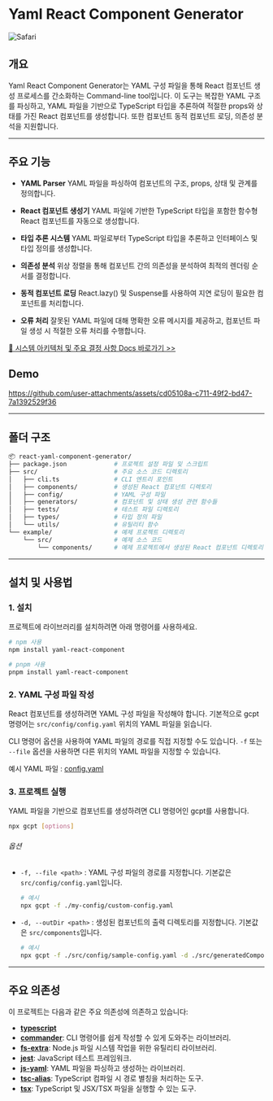 # Yaml React Component Generator

![Safari](https://github.com/user-attachments/assets/914be4b6-41fe-4e8c-9542-e86a083cb2c1)

## 개요

Yaml React Component Generator는 YAML 구성 파일을 통해 React 컴포넌트 생성 프로세스를 간소화하는 Command-line tool입니다. 이 도구는 복잡한 YAML 구조를 파싱하고, YAML 파일을 기반으로 TypeScript 타입을 추론하여 적절한 props와 상태를 가진 React 컴포넌트를 생성합니다. 또한 컴포넌트 동적 컴포넌트 로딩, 의존성 분석을 지원합니다.

---

## 주요 기능

- **YAML Parser**
  YAML 파일을 파싱하여 컴포넌트의 구조, props, 상태 및 관계를 정의합니다.

- **React 컴포넌트 생성기**
  YAML 파일에 기반한 TypeScript 타입을 포함한 함수형 React 컴포넌트를 자동으로 생성합니다.

- **타입 추론 시스템**
  YAML 파일로부터 TypeScript 타입을 추론하고 인터페이스 및 타입 정의를 생성합니다.

- **의존성 분석**
  위상 정렬을 통해 컴포넌트 간의 의존성을 분석하여 최적의 렌더링 순서를 결정합니다.

- **동적 컴포넌트 로딩**
  React.lazy() 및 Suspense를 사용하여 지연 로딩이 필요한 컴포넌트를 처리합니다.

- **오류 처리**
  잘못된 YAML 파일에 대해 명확한 오류 메시지를 제공하고, 컴포넌트 파일 생성 시 적절한 오류 처리를 수행합니다.

[📓 시스템 아키텍처 및 주요 결정 사항 Docs 바로가기 >>](https://github.com/younyikim/yaml-react-component/blob/main/docs/SYSTEM.md)

## Demo

https://github.com/user-attachments/assets/cd05108a-c711-49f2-bd47-7a1392529f36

---

## 폴더 구조

```bash
📦 react-yaml-component-generator/
├── package.json             # 프로젝트 설정 파일 및 스크립트
├── src/                     # 주요 소스 코드 디렉토리
│   ├── cli.ts               # CLI 엔트리 포인트
│   ├── components/          # 생성된 React 컴포넌트 디렉토리
│   ├── config/              # YAML 구성 파일
│   ├── generators/          # 컴포넌트 및 상태 생성 관련 함수들
│   ├── tests/               # 테스트 파일 디렉토리
│   ├── types/               # 타입 정의 파일
│   └── utils/               # 유틸리티 함수
└── example/                 # 예제 프로젝트 디렉토리
    └── src/                 # 예제 소스 코드
        └── components/      # 예제 프로젝트에서 생성된 React 컴포넌트 디렉토리
```

---

## 설치 및 사용법

### 1. 설치

프로젝트에 라이브러리를 설치하려면 아래 명령어를 사용하세요.

```bash
# npm 사용
npm install yaml-react-component

# pnpm 사용
pnpm install yaml-react-component
```

### 2. YAML 구성 파일 작성

React 컴포넌트를 생성하려면 YAML 구성 파일을 작성해야 합니다. 기본적으로 gcpt 명령어는 `src/config/config.yaml` 위치의 YAML 파일을 읽습니다.

CLI 명령어 옵션을 사용하여 YAML 파일의 경로를 직접 지정할 수도 있습니다. `-f` 또는 `--file` 옵션을 사용하면 다른 위치의 YAML 파일을 지정할 수 있습니다.

예시 YAML 파일 : [config.yaml](https://github.com/younyikim/yaml-react-component/blob/main/src/config/config.yaml)

### 3. 프로젝트 실행

YAML 파일을 기반으로 컴포넌트를 생성하려면 CLI 명령어인 gcpt를 사용합니다.

```bash
npx gcpt [options]
```

###### 옵션

- `-f, --file <path>` : YAML 구성 파일의 경로를 지정합니다. 기본값은 `src/config/config.yaml`입니다.

  ```bash
  # 예시
  npx gcpt -f ./my-config/custom-config.yaml
  ```

- `-d, --outDir <path>` : 생성된 컴포넌트의 출력 디렉토리를 지정합니다. 기본값은 `src/components`입니다.
  ```bash
  # 예시
  npx gcpt -f ./src/config/sample-config.yaml -d ./src/generatedComponents
  ```

---

## 주요 의존성

이 프로젝트는 다음과 같은 주요 의존성에 의존하고 있습니다:

- **[typescript](https://www.npmjs.com/package/typescript)**
- **[commander](https://www.npmjs.com/package/commander)**: CLI 명령어를 쉽게 작성할 수 있게 도와주는 라이브러리.
- **[fs-extra](https://www.npmjs.com/package/fs-extra)**: Node.js 파일 시스템 작업을 위한 유틸리티 라이브러리.
- **[jest](https://www.npmjs.com/package/jest)**: JavaScript 테스트 프레임워크.
- **[js-yaml](https://www.npmjs.com/package/js-yaml)**: YAML 파일을 파싱하고 생성하는 라이브러리.
- **[tsc-alias](https://www.npmjs.com/package/tsc-alias)**: TypeScript 컴파일 시 경로 별칭을 처리하는 도구.
- **[tsx](https://www.npmjs.com/package/tsx)**: TypeScript 및 JSX/TSX 파일을 실행할 수 있는 도구.
